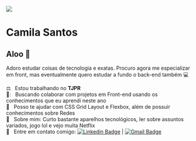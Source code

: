 <img width="auto" src="https://github.com/tgmarinho/tgmarinho/blob/master/banner.png">


# Camila Santos

## Aloo 👋
Adoro estudar coisas de tecnologia e exatas.
Procuro agora me especializar em front, mas eventualmente quero estudar a fundo o back-end também :computer:

 ⚖️  &nbsp; Estou trabalhando no **TJPR**
 <br/> :hibiscus:: &nbsp; Buscando colaborar com projetos em Front-end usando os conhecimentos que eu aprendi neste ano
 <br/> :tulip: &nbsp; Posso te ajudar com CSS Grid Layout e Flexbox, além de possuir conhecimentos sobre Redes
 <br/> 💬  &nbsp; Sobre mim: Curto bastante aparelhos tecnológicos, ler sobre assuntos variados, jogo lol e vejo muita Netflix
 <br/> :email: &nbsp; Entre em contato comigo: [![Linkedin Badge](https://img.shields.io/badge/-CamilaSantos-blue?style=flat-square&logo=Linkedin&logoColor=white&link=https://www.linkedin.com/in/camilasantos17/)](https://www.linkedin.com/in/camilasantos17/) 
| 
[![Gmail Badge](https://img.shields.io/badge/-camscatt17@gmail.com-c14438?style=flat-square&logo=Gmail&logoColor=white&link=mailto:camscatt17@gmail.com)](mailto:camscatt17@gmail.com)
